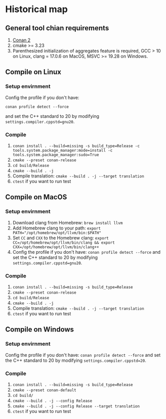 # Historical map

## General tool chian requirements 

1. [Conan 2](https://conan.io/) 
2. cmake >= 3.23
3. Parenthesized initialization of aggregates feature is required, GCC > 10 on Linux, clang = 17.0.6 on MacOS, MSVC >= 19.28 on Windows.

## Compile on Linux

### Setup envirnment

Config the profile if you don't have:

`conan profile detect --force` 

and set the C++ standard to 20 by modifying `settings.compiler.cppstd=gnu20`.

### Compile

1. `conan install . --build=missing -s build_type=Release -c tools.system.package_manager:mode=install -c tools.system.package_manager:sudo=True`
2. `cmake --preset conan-release`
3. `cd build/Release`
4. `cmake --build . -j`
5. Compile translation: `cmake --build . -j --target translation`
6. `ctest` if you want to run test

## Compile on MacOS

### Setup envirnment
1. Download clang from Homebrew: `brew install llvm` 
2. Add Homebrew clang to your path: `export PATH="/opt/homebrew/opt/llvm/bin:$PATH"`
3. Set `CC` and `CXX` to the Homebrew clang: `export CC=/opt/homebrew/opt/llvm/bin/clang && export CXX=/opt/homebrew/opt/llvm/bin/clang++`
4. Config the profile if you don't have: `conan profile detect --force`  and set the C++ standard to 20 by modifying `settings.compiler.cppstd=gnu20`.

### Compile

1. `conan install . --build=missing -s build_type=Release`
2. `cmake --preset conan-release`
3. `cd build/Release`
4. `cmake --build . -j`
5. Compile translation: `cmake --build . -j --target translation`
6. `ctest` if you want to run test

## Compile on Windows

### Setup envirnment

Config the profile if you don't have: `conan profile detect --force`  and set the C++ standard to 20 by modifying `settings.compiler.cppstd=20`.

### Compile

1. `conan install . --build=missing -s build_type=Release`
2. `cmake --preset conan-default`
3. `cd build/`
4. `cmake --build . -j --config Release`
5. `cmake --build . -j --config Release --target translation`
6. `ctest` if you want to run test
